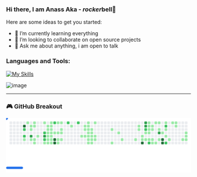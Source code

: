 ### Hi there, I am Anass Aka - *rocker*bell👋

Here are some ideas to get you started:

- 🌱 I’m currently learning everything
- 👯 I’m looking to collaborate on open source projects
- 💬 Ask me about anything, i am open to talk 

### Languages and Tools:


[![My Skills](https://skillicons.dev/icons?i=html,css,sass,ts,bootstrap,wasm,git,github,githubactions,js,react,electron,vite,vscode,nodejs,yarn,python,php,mongodb,flask)](https://skillicons.dev)

![image](https://github.com/user-attachments/assets/a3f2a332-454f-4b23-88d4-5f9cbcfb2d44)



---

### 🎮 GitHub Breakout

<picture>
  <source media="(prefers-color-scheme: dark)" srcset="images/breakout-dark.svg" />
  <source media="(prefers-color-scheme: light)" srcset="images/breakout-light.svg" />
  <img alt="Breakout-style GitHub contribution graph" src="images/breakout-light.svg" />
</picture>

